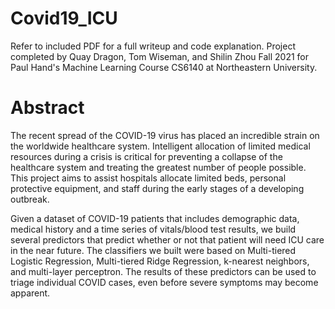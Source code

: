 # Covid19_ICU
Refer to included PDF for a full writeup and code explanation. Project completed by Quay Dragon, Tom Wiseman, and Shilin Zhou Fall 2021 for Paul Hand's Machine Learning Course CS6140 at Northeastern University.  

# Abstract
The recent spread of the COVID-19 virus has placed an incredible strain on the worldwide healthcare system. Intelligent allocation of limited medical resources during a crisis is critical for preventing a collapse of the healthcare system and treating the greatest number of people possible. This project aims to assist hospitals allocate limited beds, personal protective equipment, and staff during the early stages of a developing outbreak.

Given a dataset of COVID-19 patients that includes demographic data, medical history and a time series of vitals/blood test results, we build several predictors that predict whether or not that patient will need ICU care in the near future. The classifiers we built were based on Multi-tiered Logistic Regression, Multi-tiered Ridge Regression, k-nearest neighbors, and multi-layer perceptron. The results of these predictors can be used to triage individual COVID cases, even before severe symptoms may become apparent. 
